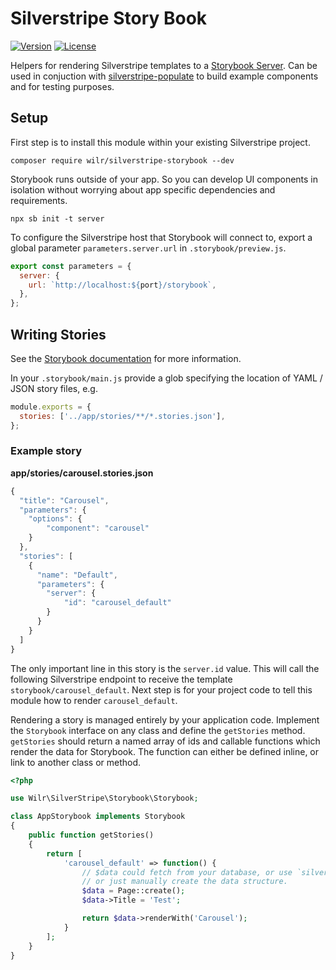 # Silverstripe Story Book

[![Version](http://img.shields.io/packagist/v/wilr/silverstripe-storybook.svg?style=flat-square)](https://packagist.org/packages/wilr/silverstripe-storybook)
[![License](http://img.shields.io/packagist/l/wilr/silverstripe-storybook.svg?style=flat-square)](LICENSE)

Helpers for rendering Silverstripe templates to a
[Storybook Server](https://github.com/storybookjs/storybook/tree/next/app/server). Can be used in conjuction with
[silverstripe-populate](https://github.com/silverstripe/silverstripe-populate) to build example components and for
testing purposes.

## Setup

First step is to install this module within your existing Silverstripe project.

```
composer require wilr/silverstripe-storybook --dev
```

Storybook runs outside of your app. So you can develop UI components in
isolation without worrying about app specific dependencies and requirements.

```
npx sb init -t server
```

To configure the Silverstripe host that Storybook will connect to, export a
global parameter `parameters.server.url` in `.storybook/preview.js`.

```js
export const parameters = {
  server: {
    url: `http://localhost:${port}/storybook`,
  },
};
```

## Writing Stories

See the [Storybook documentation](https://github.com/storybookjs/storybook/tree/next/app/server#server-rendering)
for more information.

In your `.storybook/main.js` provide a glob specifying the location of YAML / JSON story files, e.g.

```js
module.exports = {
  stories: ['../app/stories/**/*.stories.json'],
};
```

### Example story

**app/stories/carousel.stories.json**
```js
{
  "title": "Carousel",
  "parameters": {
    "options": {
        "component": "carousel"
    }
  },
  "stories": [
    {
      "name": "Default",
      "parameters": {
        "server": {
            "id": "carousel_default"
        }
      }
    }
  ]
}
```

The only important line in this story is the `server.id` value. This will call the following Silverstripe endpoint to
receive the template `storybook/carousel_default`. Next step is for your project code to tell this module how to
render `carousel_default`.

Rendering a story is managed entirely by your application code. Implement the `Storybook` interface on any class and
define the `getStories` method. `getStories` should return a named array of ids and callable functions which render the
data for Storybook. The function can either be defined inline, or link to another class or method.

```php
<?php

use Wilr\SilverStripe\Storybook\Storybook;

class AppStorybook implements Storybook
{
    public function getStories()
    {
        return [
            'carousel_default' => function() {
                // $data could fetch from your database, or use `silverstripe-populate`
                // or just manually create the data structure.
                $data = Page::create();
                $data->Title = 'Test';

                return $data->renderWith('Carousel');
            }
        ];
    }
}
```
